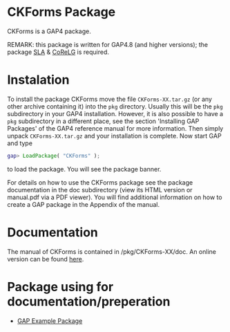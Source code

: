 # CKForms Package

CKForms is a GAP4 package. 

REMARK: this package is written for GAP4.8 (and higher versions); the package [SLA](http://www.science.unitn.it/~degraaf/sla.html) & [CoReLG](http://users.monash.edu/~heikod/corelg/) is required.


# Instalation

To install the package CKForms move the file `CKForms-XX.tar.gz` (or any other archive containing it) into the `pkg` directory.
Usually this will be the `pkg` subdirectory in your GAP4 installation. However, it is also possible to have a `pkg` subdirectory in a different place, see the section 'Installing GAP Packages' of the GAP4 reference manual for more information. Then simply unpack `CKForms-XX.tar.gz` and your installation is complete.
Now start GAP and type
```gap
gap> LoadPackage( "CKForms" );
```
to load the package. You will see the package banner.

For details on how to use the CKForms package see the package documentation in the doc subdirectory (view its HTML version or manual.pdf via a PDF viewer). You will find additional information on how to create a GAP package in the Appendix of the manual.

# Documentation

The manual of CKForms is contained in /pkg/CKForms-XX/doc. An online version can be found [here](https://pjastr.github.io/CKForms/doc/chap0.html).

# Package using for documentation/preperation

* [GAP Example Package](http://gap-packages.github.io/example/)

